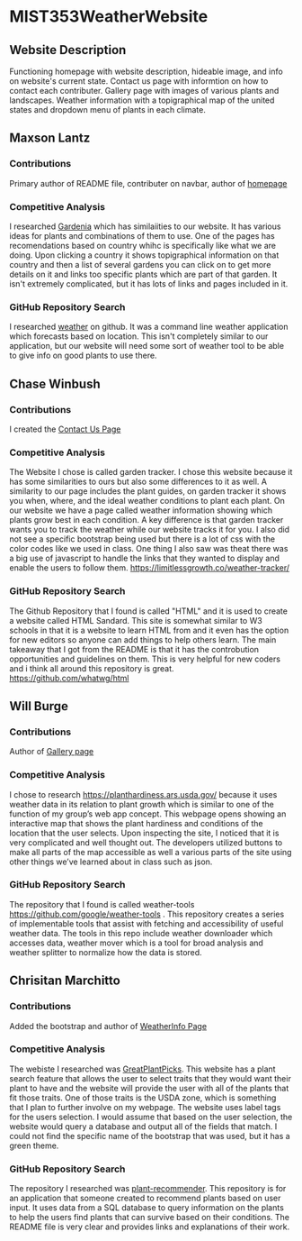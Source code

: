 # MIST353WeatherWebsite

## Website Description
Functioning homepage with website description, hideable image, and info on website's current state. Contact us page with informtion on how to contact each contributer. Gallery page with images of various plants and landscapes. Weather information with a topigraphical map of the united states and dropdown menu of plants in each climate.

## Maxson Lantz
### Contributions
Primary author of README file, contributer on navbar, author of [homepage](https://github.com/clwinbush/MIST353WeatherWebsiteWinbush/blob/c8cb13467b50478d03a15afd7cb64f5bed9a4296/MIST353WeatherWebsite/Pages/Index.cshtml)
### Competitive Analysis
I researched [Gardenia](https://www.gardenia.net/) which has similaiities to our website. It has various ideas for plants and combinations of them to use. One of the pages has recomendations based on country whihc is specifically like what we are doing. Upon clicking a country it shows topigraphical information on that country and then a list of several gardens you can click on to get more details on it and links too specific plants which are part of that garden. It isn't extremely complicated, but it has lots of links and pages included in it.
### GitHub Repository Search
I researched [weather](https://github.com/genuinetools/weather.git) on github. It was a command line weather application which forecasts based on location. This isn't completely similar to our application, but our website will need some sort of weather tool to be able to give info on good plants to use there.


## Chase Winbush
### Contributions
I created the [Contact Us Page](https://github.com/clwinbush/MIST353WeatherWebsiteWinbush/blob/1e78983cb9387bd2ce185eee9b5f7d34393b88a9/MIST353WeatherWebsite/Pages/Contact%20Us.cshtml)
### Competitive Analysis
The Website I chose is called garden tracker. I chose this website because it has some similarities to ours but also some differences to it as well. A similarity to our page includes the plant guides, on garden tracker it shows you when, where, and the ideal weather conditions to plant each plant. On our website we have a page called weather information showing which plants grow best in each condition. A key difference is that garden tracker wants you to track the weather while our website tracks it for you. I also did not see a specific bootstrap being used but there is a lot of css with the color codes like we used in class. One thing I also saw was theat there was a big use of javascript to handle the links that they wanted to display and enable the users to follow them.
https://limitlessgrowth.co/weather-tracker/
### GitHub Repository Search
The Github Repository that I found is called "HTML" and it is used to create a website called HTML Sandard. This site is somewhat similar to W3 schools in that it is a website to learn HTML from and it even has the option for new editors so anyone can add things to help others learn. The main takeaway that I got from the README is that it has the controbution opportunities and guidelines on them. This is very helpful for new coders and i think all around this repository is great.
https://github.com/whatwg/html

## Will Burge
### Contributions
Author of [Gallery page](https://github.com/clwinbush/MIST353WeatherWebsiteWinbush/blob/3ebae92c68dc6b26b0773b322e72281bc153cd9c/MIST353WeatherWebsite/Pages/Gallery.cshtml)
### Competitive Analysis
I chose to research https://planthardiness.ars.usda.gov/ because it uses weather data in its relation to plant growth which is similar to one of the function of my group’s web app concept. This webpage opens showing an interactive map that shows the plant hardiness and conditions of the location that the user selects. Upon inspecting the site, I noticed that it is very complicated and well thought out. The developers utilized buttons to make all parts of the map accessible as well a various parts of the site using other things we’ve learned about in class such as json.
### GitHub Repository Search
The repository that I found is called weather-tools https://github.com/google/weather-tools . This repository creates a series of implementable tools that assist with fetching and accessibility of useful weather data. The tools in this repo include weather downloader which accesses data, weather mover which is a tool for broad analysis and weather splitter to normalize how the data is stored.

## Chrisitan Marchitto
### Contributions
Added the bootstrap and author of [WeatherInfo Page](https://github.com/clwinbush/MIST353WeatherWebsiteWinbush/blob/3ebae92c68dc6b26b0773b322e72281bc153cd9c/MIST353WeatherWebsite/Pages/WeatherInfo.cshtml)
### Competitive Analysis
The webiste I researched was [GreatPlantPicks](https://www.greatplantpicks.org/search/advanced). This website has a plant search feature that allows the user to select traits that they would want their plant to have and the website will provide the user with all of the plants that fit those traits. One of those traits is the USDA zone, which is something that I plan to further involve on my webpage. The website uses label tags for the users selection. I would assume that based on the user selection, the website would query a database and output all of the fields that match. I could not find the specific name of the bootstrap that was used, but it has a green theme.
### GitHub Repository Search
The repository I researched was [plant-recommender](https://github.com/josephh867/plant-recommender). This repository is for an application that someone created to recommend plants based on user input. It uses data from a SQL database to query information on the plants to help the users find plants that can survive based on their conditions. The README file is very clear and provides links and explanations of their work.
